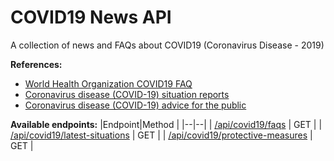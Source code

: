# COVID19 News API

A collection of news and FAQs about COVID19 (Coronavirus Disease - 2019)

**References:**

- [World Health Organization COVID19 FAQ](https://www.who.int/news-room/q-a-detail/q-a-coronaviruses)
- [Coronavirus disease (COVID-19) situation reports](https://www.who.int/emergencies/diseases/novel-coronavirus-2019/situation-reports/)
- [Coronavirus disease (COVID-19) advice for the public](https://www.who.int/emergencies/diseases/novel-coronavirus-2019/advice-for-public)

**Available endpoints:**
|Endpoint|Method |
|--|--|
| [/api/covid19/faqs](http://covid19-news.herokuapp.com/api/covid19/faqs) | GET |
| [/api/covid19/latest-situations](http://covid19-news.herokuapp.com/api/covid19/latest-situations) | GET |
| [/api/covid19/protective-measures](http://covid19-news.herokuapp.com/api/covid19/protective-measures) | GET |

